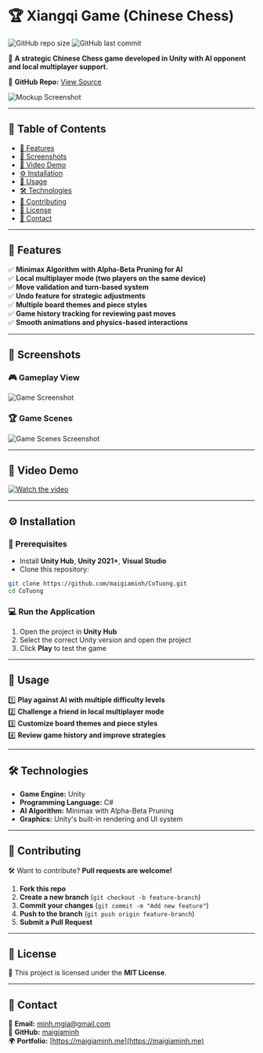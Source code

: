# 🏆 Xiangqi Game (Chinese Chess)

![GitHub repo size](https://img.shields.io/github/repo-size/maigiaminh/CoTuong?color=blue&style=flat-square)
![GitHub last commit](https://img.shields.io/github/last-commit/maigiaminh/CoTuong?color=green&style=flat-square)

📌 **A strategic Chinese Chess game developed in Unity with AI opponent and local multiplayer support.**

🔗 **GitHub Repo:** [View Source](https://github.com/maigiaminh/CoTuong)

![Mockup Screenshot](https://raw.githubusercontent.com/maigiaminh/CoTuong/main/assets/images/mockup.png)

---

## 📖 Table of Contents

- [🌟 Features](#-features)
- [📸 Screenshots](#-screenshots)
- [🎥 Video Demo](#-video-demo)
- [⚙️ Installation](#️-installation)
- [🚀 Usage](#-usage)
- [🛠 Technologies](#-technologies)
- [🙌 Contributing](#-contributing)
- [📄 License](#-license)
- [📩 Contact](#-contact)

---

## 🌟 Features

✅ **Minimax Algorithm with Alpha-Beta Pruning for AI**  
✅ **Local multiplayer mode (two players on the same device)**  
✅ **Move validation and turn-based system**  
✅ **Undo feature for strategic adjustments**  
✅ **Multiple board themes and piece styles**  
✅ **Game history tracking for reviewing past moves**  
✅ **Smooth animations and physics-based interactions**

---

## 📸 Screenshots

### 🎮 Gameplay View

![Game Screenshot](https://raw.githubusercontent.com/maigiaminh/CoTuong/main/assets/images/gameplay.png)

### 🏆 Game Scenes

![Game Scenes Screenshot](https://raw.githubusercontent.com/maigiaminh/CoTuong/main/assets/images/scenes.png)

---

## 🎥 Video Demo

[![Watch the video](https://img.youtube.com/vi/dGonl5UF68I/maxresdefault.jpg)](https://www.youtube.com/watch?v=dGonl5UF68I)

---

## ⚙️ Installation

### **🔧 Prerequisites**

- Install **Unity Hub**, **Unity 2021+**, **Visual Studio**
- Clone this repository:

```sh
git clone https://github.com/maigiaminh/CoTuong.git
cd CoTuong
```

### **💻 Run the Application**

1. Open the project in **Unity Hub**
2. Select the correct Unity version and open the project
3. Click **Play** to test the game

---

## 🚀 Usage

1️⃣ **Play against AI with multiple difficulty levels**  
2️⃣ **Challenge a friend in local multiplayer mode**  
3️⃣ **Customize board themes and piece styles**  
4️⃣ **Review game history and improve strategies**  

---

## 🛠 Technologies

- **Game Engine:** Unity
- **Programming Language:** C#
- **AI Algorithm:** Minimax with Alpha-Beta Pruning
- **Graphics:** Unity's built-in rendering and UI system

---

## 🙌 Contributing

🛠 Want to contribute? **Pull requests are welcome!**

1. **Fork this repo**  
2. **Create a new branch** (`git checkout -b feature-branch`)
3. **Commit your changes** (`git commit -m "Add new feature"`)
4. **Push to the branch** (`git push origin feature-branch`)
5. **Submit a Pull Request**

---

## 📄 License

📜 This project is licensed under the **MIT License**.

---

## 📩 Contact

📧 **Email:** [minh.mgia@gmail.com](mailto:minh.mgia@gmail.com)  
🔗 **GitHub:** [maigiaminh](https://github.com/maigiaminh)  
🌍 **Portfolio:** [https://maigiaminh.me](https://maigiaminh.me)
